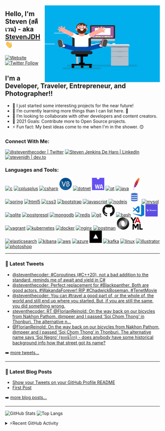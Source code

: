 [<img alt="logo" align="right" height="250" width="375" src="assets/coder.gif" />](# "Logo")

## Hello, I'm Steven (สตีเวน) - aka [StevenJDH][website] <img alt="waving hand" src="assets/Hi.gif" width="25px">

[![Website](https://img.shields.io/website?down_color=green&down_message=Full&label=🍺Buy%20me%20a%20beer&style=for-the-badge&up_color=yellow&up_message=Thirsty&url=https%3A%2F%2Fwww.paypal.me%2Fstevenjdh%2F5)](https://www.paypal.me/stevenjdh/5 "Buy me a beer with PayPal")
[![Twitter Follow](https://img.shields.io/twitter/follow/steventhecoder?color=1DA1F2&logo=twitter&label=Twitter%20%7C%20Follow%20Me&style=for-the-badge)](https://twitter.com/intent/follow?original_referer=https%3A%2F%2Fgithub.com%2FStevenJDH&screen_name=steventhecoder "Follow me on Twitter")


## I'm a Developer, Traveler, Entrepreneur, and Photographer!!

- 🔭 I just started some interesting projects for the near future!
- 🌱 I’m currently learning more things than I can list here. 🤣
- 👯 I’m looking to collaborate with other developers and content creators.
- 🥅 2021 Goals: Contribute more to Open Source projects.
- ⚡ Fun fact: My best ideas come to me when I'm in the shower. 😊

### Connect With Me:

[<img alt="@steventhecoder | Twitter" width="22px" src="https://cdn.jsdelivr.net/npm/simple-icons@v3/icons/twitter.svg" />][twitter]
[<img alt="Steven Jenkins De Haro | LinkedIn" width="22px" src="https://cdn.jsdelivr.net/npm/simple-icons@v3/icons/linkedin.svg" />][linkedin]
[<img alt="stevenjdh | dev.to" width="22px" src="https://cdn.jsdelivr.net/npm/simple-icons@v3/icons/dev-dot-to.svg" />][devto]

### Languages and Tools:

[<img alt="c" width="40px" src="https://devicons.github.io/devicon/devicon.git/icons/c/c-original.svg" />](https://www.cprogramming.com/ "c")
[<img alt="cplusplus" width="40px" src="https://devicons.github.io/devicon/devicon.git/icons/cplusplus/cplusplus-original.svg" />](https://www.w3schools.com/cpp/ "cplusplus")
[<img alt="csharp" width="40px" src="https://devicons.github.io/devicon/devicon.git/icons/csharp/csharp-original.svg" />](https://www.w3schools.com/cs/ "csharp")
[<img alt="visual basic .net" width="40px" src="https://raw.githubusercontent.com/github/explore/80688e429a7d4ef2fca1e82350fe8e3517d3494d/topics/visual-basic/visual-basic.png" />](https://www.tutorialspoint.com/vb.net/index.htm "visual basic .net")
[<img alt="dotnet" width="40px" src="https://devicons.github.io/devicon/devicon.git/icons/dot-net/dot-net-original-wordmark.svg" />](https://dotnet.microsoft.com/ "dotnet")
[<img alt="webassembly" width="40px" src="https://raw.githubusercontent.com/github/explore/80688e429a7d4ef2fca1e82350fe8e3517d3494d/topics/web-assembly/web-assembly.png" />](https://webassembly.org/ "webassembly")
[<img alt="qt" width="40px" src="https://upload.wikimedia.org/wikipedia/commons/0/0b/Qt_logo_2016.svg" />](https://www.qt.io/ "qt")
[<img alt="java" width="40px" src="https://devicons.github.io/devicon/devicon.git/icons/java/java-original-wordmark.svg" />](https://www.java.com "java")
[<img alt="maven" width="40px" src="https://raw.githubusercontent.com/github/explore/80688e429a7d4ef2fca1e82350fe8e3517d3494d/topics/maven/maven.png" />](https://maven.apache.org/ "maven")
[<img alt="spring" width="40px" src="https://www.vectorlogo.zone/logos/springio/springio-icon.svg" />](https://spring.io/ "spring")
[<img alt="html5" width="40px" src="https://devicons.github.io/devicon/devicon.git/icons/html5/html5-original-wordmark.svg" />](https://www.w3.org/html/ "html5")
[<img alt="css3" width="40px" src="https://devicons.github.io/devicon/devicon.git/icons/css3/css3-original-wordmark.svg" />](https://www.w3schools.com/css/ "css3")
[<img alt="bootstrap" width="40px" src="https://devicons.github.io/devicon/devicon.git/icons/bootstrap/bootstrap-plain.svg" />](https://getbootstrap.com "bootstrap")
[<img alt="javascript" width="40px" src="https://devicons.github.io/devicon/devicon.git/icons/javascript/javascript-original.svg" />](https://developer.mozilla.org/en-US/docs/Web/JavaScript "javascript")
[<img alt="nodejs" width="40px" src="https://devicons.github.io/devicon/devicon.git/icons/nodejs/nodejs-original-wordmark.svg" />](https://nodejs.org "nodejs")
[<img alt="sql" width="40px" src="https://raw.githubusercontent.com/github/explore/80688e429a7d4ef2fca1e82350fe8e3517d3494d/topics/sql/sql.png" />](https://www.w3schools.com/sql/ "sql")
[<img alt="mysql" width="40px" src="https://devicons.github.io/devicon/devicon.git/icons/mysql/mysql-original-wordmark.svg" />](https://www.mysql.com/ "mysql")
[<img alt="sqlite" width="40px" src="https://www.vectorlogo.zone/logos/sqlite/sqlite-icon.svg" />](https://www.sqlite.org/ "sqlite")
[<img alt="postgresql" width="40px" src="https://devicons.github.io/devicon/devicon.git/icons/postgresql/postgresql-original-wordmark.svg" />](https://www.postgresql.org "postgresql")
[<img alt="mongodb" width="40px" src="https://devicons.github.io/devicon/devicon.git/icons/mongodb/mongodb-original-wordmark.svg" />](https://www.mongodb.com/ "mongodb")
[<img alt="redis" width="40px" src="https://devicons.github.io/devicon/devicon.git/icons/redis/redis-original-wordmark.svg" />](https://redis.io "redis")
[<img alt="git" width="40px" src="https://www.vectorlogo.zone/logos/git-scm/git-scm-icon.svg" />](https://git-scm.com/ "git")
[<img alt="github" width="40px" src="https://raw.githubusercontent.com/github/explore/78df643247d429f6cc873026c0622819ad797942/topics/github/github.png" />](https://github.com "github")
[<img alt="bash" width="40px" src="https://www.vectorlogo.zone/logos/gnu_bash/gnu_bash-icon.svg" />](https://www.gnu.org/software/bash/ "bash")
[<img alt="visual studio code" width="40px" src="https://raw.githubusercontent.com/github/explore/80688e429a7d4ef2fca1e82350fe8e3517d3494d/topics/visual-studio-code/visual-studio-code.png" />](https://code.visualstudio.com "visual studio code")
[<img alt="terraform" width="40px" src="https://raw.githubusercontent.com/github/explore/80688e429a7d4ef2fca1e82350fe8e3517d3494d/topics/terraform/terraform.png" />](https://www.terraform.io/ "terraform")
[<img alt="vagrant" width="40px" src="https://www.vectorlogo.zone/logos/vagrantup/vagrantup-icon.svg" />](https://www.vagrantup.com/ "vagrant")
[<img alt="kubernetes" width="40px" src="https://www.vectorlogo.zone/logos/kubernetes/kubernetes-icon.svg" />](https://kubernetes.io "kubernetes")
[<img alt="docker" width="40px" src="https://devicons.github.io/devicon/devicon.git/icons/docker/docker-original-wordmark.svg" />](https://www.docker.com/ "docker")
[<img alt="nginx" width="40px" src="https://devicons.github.io/devicon/devicon.git/icons/nginx/nginx-original.svg" />](https://www.nginx.com "nginx")
[<img alt="postman" width="40px" src="https://www.vectorlogo.zone/logos/getpostman/getpostman-icon.svg" />](https://postman.com "postman")
[<img alt="json" width="40px" src="https://raw.githubusercontent.com/github/explore/80688e429a7d4ef2fca1e82350fe8e3517d3494d/topics/json/json.png" />](https://www.w3schools.com/js/js_json_intro.asp "json")
[<img alt="yaml" width="40px" src="https://raw.githubusercontent.com/github/explore/80688e429a7d4ef2fca1e82350fe8e3517d3494d/topics/yaml/yaml.png" />](https://www.tutorialspoint.com/yaml/index.htm "yaml")
[<img alt="elasticsearch" width="40px" src="https://www.vectorlogo.zone/logos/elastic/elastic-icon.svg" />](https://www.elastic.co "elasticsearch")
[<img alt="kibana" width="40px" src="https://www.vectorlogo.zone/logos/elasticco_kibana/elasticco_kibana-icon.svg" />](https://www.elastic.co/kibana "kibana")
[<img alt="aws" width="40px" src="https://devicons.github.io/devicon/devicon.git/icons/amazonwebservices/amazonwebservices-original-wordmark.svg" />](https://aws.amazon.com "aws")
[<img alt="azure" width="40px" src="https://www.vectorlogo.zone/logos/microsoft_azure/microsoft_azure-icon.svg" />](https://azure.microsoft.com "azure")
[<img alt="vercel" width="40px" src="https://raw.githubusercontent.com/github/explore/3c66f1237835e0b877190fbea528d0ebece7bccf/topics/vercel/vercel.png" />](https://vercel.com "vercel")
[<img alt="kafka" width="40px" src="https://www.vectorlogo.zone/logos/apache_kafka/apache_kafka-icon.svg" />](https://kafka.apache.org/ "kafka")
[<img alt="linux" width="40px" src="https://devicons.github.io/devicon/devicon.git/icons/linux/linux-original.svg" />](https://www.linux.org/ "linux")
[<img alt="illustrator" width="40px" src="https://www.vectorlogo.zone/logos/adobe_illustrator/adobe_illustrator-icon.svg" />](https://www.adobe.com/products/illustrator.html "illustrator")
[<img alt="photoshop" width="40px" src="https://devicons.github.io/devicon/devicon.git/icons/photoshop/photoshop-plain.svg" />](https://www.adobe.com/products/photoshop.html "photoshop")

---

### 📱 Latest Tweets

<!-- TWITTER:START -->
- [@steventhecoder: #Coroutines (#C++20), not a bad addition to the standard, reminds me of await and yield in C#](https://twitter.com/steventhecoder/status/1307637925606232064)
- [@steventhecoder: Perfect replacement for #Blackpanther. Both are good actors. #WakandaForever! RIP #ChadwickBoseman. #TenetMovie](https://twitter.com/steventhecoder/status/1299839029878370305)
- [@steventhecoder: You can #travel a good part of, or the whole of, the world and still end up where you started. But, if you are still the same, you did something wrong.](https://twitter.com/steventhecoder/status/1292796363240071168)
- [steventhecoder: RT @FlorianReinold: On the way back on our bicycles from Nakhon Pathom, @mpeer and I passed ‘Soi Chom Thong’ in Thonburi. The alternative n…](https://twitter.com/steventhecoder/status/1292420492427763714)
- [@FlorianReinold: On the way back on our bicycles from Nakhon Pathom, @mpeer and I passed ‘Soi Chom Thong’ in Thonburi. The alternative name says ‘Soi Negro’ (ซอยนิโกร) - does anybody have some historical background info how that street got its name?](https://twitter.com/FlorianReinold/status/1292384462068539392)
<!-- TWITTER:END -->

➡️ [more tweets...](https://twitter.com/steventhecoder)

---

### 📕 Latest Blog Posts

<!-- BLOG-POST-LIST:START -->
- [Show your Tweets on your GitHub Profile README](https://dev.to/stevenjdh/show-your-tweets-on-your-github-profile-readme-141i)
- [First Post](https://dev.to/stevenjdh/first-post-5c0e)
<!-- BLOG-POST-LIST:END -->

➡️ [more blog posts...](https://dev.to/stevenjdh)

---

![GitHub Stats](https://github-readme-stats.stevenjdh.vercel.app/api?username=stevenjdh&show_icons=true&hide_border=true)
![Top Langs](https://github-readme-stats.stevenjdh.vercel.app/api/top-langs/?username=stevenjdh&layout=compact&hide_border=true&langs_count=8)

<details>
  <summary>⚡Recent GitHub Activity</summary>

<!--START_SECTION:activity-->
1. 🗣 Commented on [#136](https://github.com/dgkanatsios/CKAD-exercises/issues/136) in [dgkanatsios/CKAD-exercises](https://github.com/dgkanatsios/CKAD-exercises)
2. 💪 Opened PR [#136](https://github.com/dgkanatsios/CKAD-exercises/pull/136) in [dgkanatsios/CKAD-exercises](https://github.com/dgkanatsios/CKAD-exercises)
<!--END_SECTION:activity-->

</details>

[website]: https://github.com/StevenJDH "GitHub"
[twitter]: https://twitter.com/steventhecoder "Twitter"
[linkedin]:https://www.linkedin.com/in/stevendeharo "LinkedIn"
[devto]: https://dev.to/stevenjdh "dev.to"